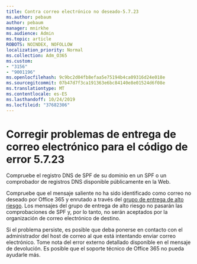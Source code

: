 ```yaml
---
title: Contra correo electrónico no deseado-5.7.23
ms.author: pebaum
author: pebaum
manager: mnirkhe
ms.audience: Admin
ms.topic: article
ROBOTS: NOINDEX, NOFOLLOW
localization_priority: Normal
ms.collection: Adm_O365
ms.custom:
- "3156"
- "9001196"
ms.openlocfilehash: 9c9bc2d04fb8efaa5e75194b4ca09316d24e018e
ms.sourcegitcommit: 07b47d7f3ca191363e6bc84140e8e01524d6f08e
ms.translationtype: MT
ms.contentlocale: es-ES
ms.lasthandoff: 10/24/2019
ms.locfileid: "37682306"
---
```

# <a name="fix-email-delivery-issues-for-error-code-5723"></a>Corregir problemas de entrega de correo electrónico para el código de error 5.7.23

Compruebe el registro DNS de SPF de su dominio en un SPF o un comprobador de registros DNS disponible públicamente en la Web.

Compruebe que el mensaje saliente no ha sido identificado como correo no deseado por Office 365 y enrutado a través del [grupo de entrega de alto riesgo](https://docs.microsoft.com/office365/SecurityCompliance/high-risk-delivery-pool-for-outbound-messages). Los mensajes del grupo de entrega de alto riesgo no pasarán las comprobaciones de SPF y, por lo tanto, no serán aceptados por la organización de correo electrónico de destino.

Si el problema persiste, es posible que deba ponerse en contacto con el administrador del host de correo al que está intentando enviar correo electrónico. Tome nota del error externo detallado disponible en el mensaje de devolución.  Es posible que el soporte técnico de Office 365 no pueda ayudarle más.
